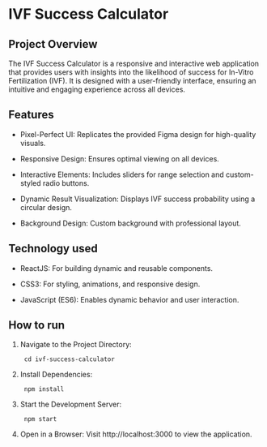 # IVF Success Calculator

## Project Overview

The IVF Success Calculator is a responsive and interactive web application that provides users with insights into the likelihood of success for In-Vitro Fertilization (IVF). It is designed with a user-friendly interface, ensuring an intuitive and engaging experience across all devices.

## Features

- Pixel-Perfect UI: Replicates the provided Figma design for high-quality visuals.

- Responsive Design: Ensures optimal viewing on all devices.

- Interactive Elements: Includes sliders for range selection and custom-styled radio buttons.

- Dynamic Result Visualization: Displays IVF success probability using a circular design.

- Background Design: Custom background with professional layout.

## Technology used

- ReactJS: For building dynamic and reusable components.

- CSS3: For styling, animations, and responsive design.

- JavaScript (ES6): Enables dynamic behavior and user interaction.

## How to run

1. Navigate to the Project Directory:

        cd ivf-success-calculator

2. Install Dependencies:

        npm install

4. Start the Development Server:

        npm start

5. Open in a Browser: Visit http://localhost:3000 to view the application.
